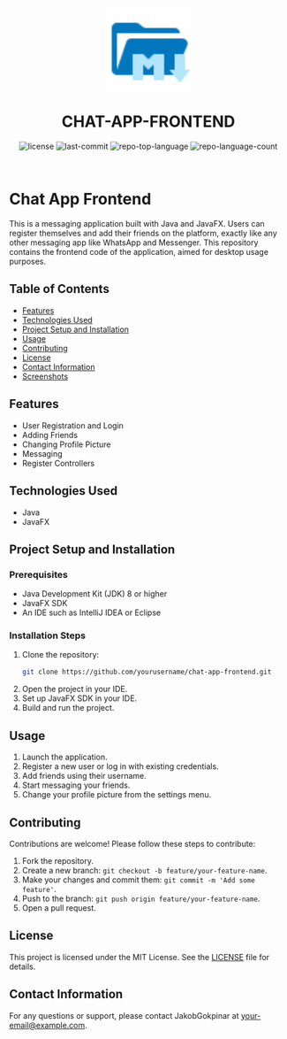 <p align="center">
    <img src="https://raw.githubusercontent.com/PKief/vscode-material-icon-theme/ec559a9f6bfd399b82bb44393651661b08aaf7ba/icons/folder-markdown-open.svg" align="center" width="30%">
</p>
<p align="center"><h1 align="center">CHAT-APP-FRONTEND</h1></p>
<p align="center">
	<img src="https://img.shields.io/github/license/JakobGokpinar/Chat-App-Frontend?style=default&logo=opensourceinitiative&logoColor=white&color=0080ff" alt="license">
	<img src="https://img.shields.io/github/last-commit/JakobGokpinar/Chat-App-Frontend?style=default&logo=git&logoColor=white&color=0080ff" alt="last-commit">
	<img src="https://img.shields.io/github/languages/top/JakobGokpinar/Chat-App-Frontend?style=default&color=0080ff" alt="repo-top-language">
	<img src="https://img.shields.io/github/languages/count/JakobGokpinar/Chat-App-Frontend?style=default&color=0080ff" alt="repo-language-count">
</p>
<br>

# Chat App Frontend

This is a messaging application built with Java and JavaFX. Users can register themselves and add their friends on the platform, exactly like any other messaging app like WhatsApp and Messenger. This repository contains the frontend code of the application, aimed for desktop usage purposes.

## Table of Contents
- [Features](#features)
- [Technologies Used](#technologies-used)
- [Project Setup and Installation](#project-setup-and-installation)
- [Usage](#usage)
- [Contributing](#contributing)
- [License](#license)
- [Contact Information](#contact-information)
- [Screenshots](#screenshots)

## Features
- User Registration and Login
- Adding Friends
- Changing Profile Picture
- Messaging
- Register Controllers

## Technologies Used
- Java
- JavaFX

## Project Setup and Installation

### Prerequisites
- Java Development Kit (JDK) 8 or higher
- JavaFX SDK
- An IDE such as IntelliJ IDEA or Eclipse

### Installation Steps
1. Clone the repository:
    ```bash
    git clone https://github.com/yourusername/chat-app-frontend.git
    ```
2. Open the project in your IDE.
3. Set up JavaFX SDK in your IDE.
4. Build and run the project.

## Usage
1. Launch the application.
2. Register a new user or log in with existing credentials.
3. Add friends using their username.
4. Start messaging your friends.
5. Change your profile picture from the settings menu.

## Contributing
Contributions are welcome! Please follow these steps to contribute:
1. Fork the repository.
2. Create a new branch: `git checkout -b feature/your-feature-name`.
3. Make your changes and commit them: `git commit -m 'Add some feature'`.
4. Push to the branch: `git push origin feature/your-feature-name`.
5. Open a pull request.

## License
This project is licensed under the MIT License. See the [LICENSE](LICENSE) file for details.

## Contact Information
For any questions or support, please contact JakobGokpinar at [your-email@example.com](mailto:your-email@example.com).
